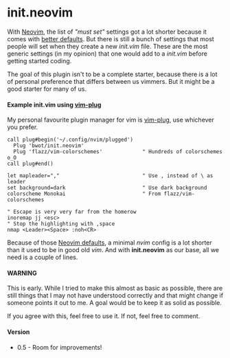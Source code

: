 # init.neovim
With [Neovim](https://neovim.io), the list of *"must set"* settings got a lot shorter because it comes with [better defaults](https://neovim.io/doc/user/vim_diff.html#nvim-option-defaults). But there is still a bunch of settings that most people will set when they create a new *init.vim* file. These are the most generic settings (in my opinion) that one would add to a *init.vim* before getting started coding.

The goal of this plugin isn't to be a complete starter, because there is a lot of personal preference that differs between us vimmers. But it might be a good starter for many of us.


#### Example init.vim using [vim-plug](https://github.com/junegunn/vim-plug)
My personal favourite plugin manager for vim is [vim-plug](https://github.com/junegunn/vim-plug), use whichever you prefer.

```vim
call plug#begin('~/.config/nvim/plugged')
  Plug 'bwot/init.neovim'
  Plug 'flazz/vim-colorschemes'             " Hundreds of colorschemes o_O
call plug#end()

let mapleader=","                           " Use , instead of \ as leader
set background=dark                         " Use dark background
colorscheme Monokai                         " From flazz/vim-colorschemes

" Escape is very very far from the homerow
inoremap jj <esc>
" Stop the highlighting with ,space
nmap <Leader><Space> :noh<CR>
```

Because of those [Neovim defaults](https://neovim.io/doc/user/vim_diff.html#nvim-option-defaults), a minimal *nvim* config is a lot shorter than it used to be in good old *vim*. And with **init.neovim** as our base, all we need is a couple of lines.


#### WARNING
This is early. While I tried to make this almost as basic as possible, there are still things that I may not have understood correctly and that might change if someone points it out to me. A goal would be to keep it as solid as possible.

If you agree with this, feel free to use it. If not, feel free to comment.


#### Version
- 0.5 - Room for improvements!
